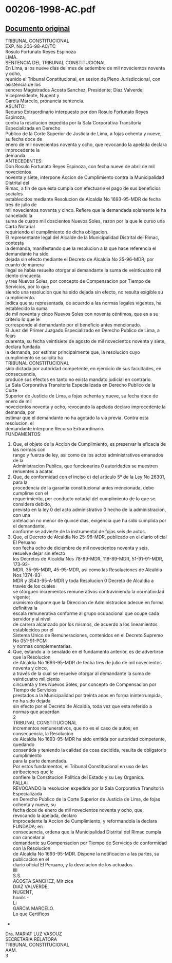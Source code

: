 
00206-1998-AC.pdf
=================
  
[Documento original](https://tc.gob.pe/jurisprudencia/1998/00206-1998-AC.pdf)  
---  
TRIBUNAL CONSTITUCIONAL  
EXP. No 206-98-AC/TC  
Rosulo Fortunato Reyes Espinoza  
LIMA.  
SENTENCIA DEL TRIBUNAL CONSTITUCIONAL  
En Lima, a los nueve dias del mes de setiembre de mil novecientos noventa y ocho,  
reunido el Tribunal Constitucional, en sesion de Pleno Jurisdiccional, con asistencia de los  
senores Magistrados Acosta Sanchez, Presidente; Diaz Valverde, Vicepresidente, Nugent y  
Garcia Marcelo, pronuncia sentencia.  
ASUNTO:  
Recurso Extraordinario interpuesto por don Rosulo Fortunato Reyes Espinoza,  
contra la resolucion expedida por la Sala Corporativa Transitoria Especializada en Derecho  
Publico de la Corte Superior de Justicia de Lima, a fojas ochenta y nueve, su fecha doce de  
enero de mil novecientos noventa y ocho, que revocando la apelada declara improcedente la  
demanda.  
ANTECEDENTES:  
Don Rosulo Fortunato Reyes Espinoza, con fecha nueve de abril de mil novecientos  
noventa y siete, interpone Accion de Cumplimiento contra la Municipalidad Distrital del  
Rimac, a fin de que ésta cumpla con efectuarle el pago de sus beneficios sociales  
establecidos mediante Resolucion de Alcaldia No 1693-95-MDR de fecha tres de julio de  
mil novecientos noventa y cinco. Refiere que la demandada solamente le ha cancelado la  
suma de cuatro mil doscientos Nuevos Soles, razon por la que le curso una Carta Notarial  
requiriendo el cumplimiento de dicha obligacion.  
El representante legal del Alcalde de la Municipalidad Distrital del Rimac, contesta  
la demanda, manifestando que la resolucion a la que hace referencia el demandante ha sido  
dejada sin efecto mediante el Decreto de Alcaldia No 25-96-MDR, por cuanto de manera  
ilegal se habia resuelto otorgar al demandante la suma de veinticuatro mil ciento cincuenta  
y tres Nuevos Soles, por concepto de Compensacion por Tiempo de Servicios, por lo que  
siendo una resolucion que ha sido dejada sin efecto, no resulta exigible su cumplimiento.  
Indica que su representada, de acuerdo a las normas legales vigentes, ha establecido la suma  
de mil noventa y cinco Nuevos Soles con noventa céntimos, que es a su criterio lo que le  
corresponde al demandante por el beneficio antes mencionado.  
El Juez del Primer Juzgado Especializado en Derecho Publico de Lima, a fojas  
cuarenta, su fecha veintisiete de agosto de mil novecientos noventa y siete, declara fundada  
la demanda, por estimar principalmente que, la resolucion cuyo cumplimiento se solicita ha  
TRIBUNAL CONSTITUCIONAL  
sido dictada por autoridad competente, en ejercicio de sus facultades, en consecuencia,  
produce sus efectos en tanto no exista mandato judicial en contrario.  
La Sala Corporativa Transitoria Especializada en Derecho Publico de la Corte  
Superior de Justicia de Lima, a fojas ochenta y nueve, su fecha doce de enero de mil  
novecientos noventa y ocho, revocando la apelada declaro improcedente la demanda, por  
estimar que el demandante no ha agotado la via previa. Contra esta resolucion, el  
demandante interpone Recurso Extraordinario.  
FUNDAMENTOS:  
1. Que, el objeto de la Accion de Cumplimiento, es preservar la eficacia de las normas con  
rango y fuerza de ley, asi como de los actos administrativos emanados de la  
Administracion Publica, que funcionarios 0 autoridades se muestren renuentes a acatar.  
2. Que, de conformidad con el inciso c) del articulo 5° de la Ley No 26301, para la  
procedencia de la garantia constitucional antes mencionada, debe cumplirse con el  
requerimiento, por conducto notarial del cumplimiento de lo que se considera debido,  
previsto en la ley 0 del acto administrativo 0 hecho de la administracion, con una  
antelacion no menor de quince dias, exigencia que ha sido cumplida por el demandante,  
conforme se advierte de la instrumental de fojas seis de autos.  
3. Que, el Decreto de Alcaldia No 25-96-MDR, publicado en el diario oficial El Peruano  
con fecha ocho de diciembre de mil novecientos noventa y seis, resuelve dejar sin efecto  
los Decretos de Alcaldia Nos 78-89-MDR, 118-89-MDR, 51-91-91-MDR, 173-92-  
MDR, 35-95-MDR, 45-95-MDR, asi como las Resoluciones de Alcaldia Nos 1374-93-  
MDR y 3543-95-A-MDR y toda Resolucion 0 Decreto de Alcaldia a través de los cuales  
se otorguen incrementos remunerativos contraviniendo la normatividad vigente;  
asimismo dispone que la Direccion de Administracion adecue en forma definitiva la  
escala remunerativa conforme al grupo ocupacional que ocupe cada servidor y al nivel  
de carrera alcanzado por los mismos, de acuerdo a los lineamientos establecidos por el  
Sistema Unico de Remuneraciones, contenidos en el Decreto Supremo No 051-91-PCM  
y normas complementarias.  
4. Que, estando a lo senalado en el fundamento anterior, es de advertirse que la Resolucion  
de Alcaldia No 1693-95-MDR de fecha tres de julio de mil novecientos noventa y cinco,  
a través de la cual se resuelve otorgar al demandante la suma de veinticuatro mil ciento  
cincuenta y tres Nuevos Soles, por concepto de Compensacion por Tiempo de Servicios  
prestados a la Municipalidad por treinta anos en forma ininterrumpida, no ha sido dejada  
sin efecto por el Decreto de Alcaldia, toda vez que esta referido a normas que acuerdan  
2  
TRIBUNAL CONSTITUCIONAL  
incrementos remunerativos, que no es el caso de autos; en consecuencia, la Resolucion  
de Alcaldia No 1693-95-MDR ha sido emitida por autoridad competente, quedando  
consentida y teniendo la calidad de cosa decidida, resulta de obligatorio cumplimiento  
para la parte demandada.  
Por estos fundamentos, el Tribunal Constitucional en uso de las atribuciones que le  
confiere la Constitucion Politica del Estado y su Ley Organica.  
FALLA:  
REVOCANDO la resolucion expedida por la Sala Corporativa Transitoria Especializada  
en Derecho Publico de la Corte Superior de Justicia de Lima, de fojas ochenta y nueve, su  
fecha doce de enero de mil novecientos noventa y ocho, que, revocando la apelada, declaro  
improcedente la Accion de Cumplimiento, y reformandola la declara FUNDADA; en  
consecuencia, ordena que la Municipalidad Distrital del Rimac cumpla con cancelar al  
demandante su Compensacion por Tiempo de Servicios de conformidad con la Resolucion  
de Alcaldia No 1693-95-MDR. Dispone la notificacion a las partes, su publicacion en el  
diario oficial El Peruano, y la devolucion de los actuados.  
llll  
S.S.  
ACOSTA SANCHEZ, Mlr zice  
DIAZ VALVERDE,  
NUGENT,  
honils -  
Li  
GARCIA MARCELO.  
Lo que Certificos  
-  
Dra. MARIAT LUZ VASOUZ  
SECRETARIA RELATORA  
TRIBUNAL CONSTITUCIONAL  
AAM.  
3